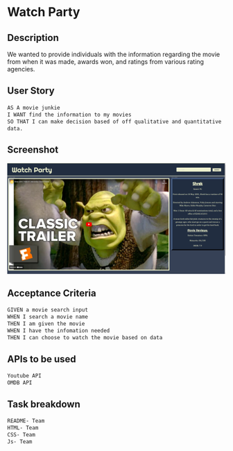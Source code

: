 # Watch Party

## Description

We wanted to provide individuals with the information regarding the movie from when it was made, awards won, and ratings from various rating agencies.

## User Story

```
AS A movie junkie
I WANT find the information to my movies
SO THAT I can make decision based of off qualitative and quantitative data.
```

## Screenshot

![Screenshot of app](assets/images/WPScreenshot.png)

## Acceptance Criteria

```
GIVEN a movie search input
WHEN I search a movie name
THEN I am given the movie
WHEN I have the infomation needed 
THEN I can choose to watch the movie based on data
```

## APIs to be used

```
Youtube API
OMDB API
```

## Task breakdown

```
README- Team
HTML- Team 
CSS- Team
Js- Team
```